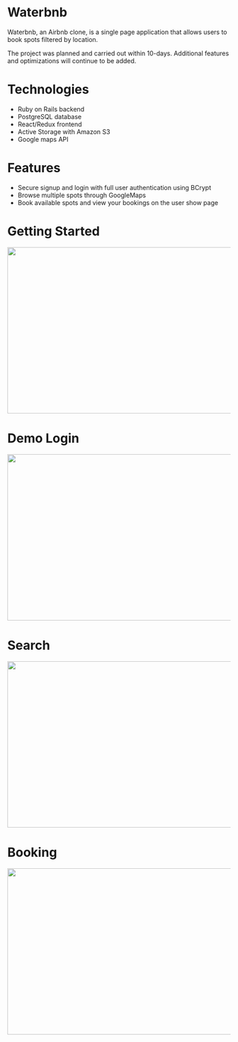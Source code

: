 # Waterbnb

Waterbnb, an Airbnb clone, is a single page application that allows users to book spots filtered by location. 

The project was planned and carried out within 10-days. Additional features and optimizations will continue to be added.


# Technologies
 * Ruby on Rails backend
 * PostgreSQL database
 * React/Redux frontend
 * Active Storage with Amazon S3
 * Google maps API
 
# Features
 * Secure signup and login with full user authentication using BCrypt
 * Browse multiple spots through GoogleMaps
 * Book available spots and view your bookings on the user show page
 
 # Getting Started
 
  <p align="center">
   <img width="900" height="375" src="https://github.com/welduselam/waterbnb/blob/master/app/assets/images/splash.png">
 </p>
 
 # Demo Login
 
 <p align="center">
   <img width="600" height="375"src="https://github.com/welduselam/waterbnb/blob/master/app/assets/images/demo%20login.png">
 </p>
 
 
 # Search 
 
  <p align="center">
   <img width="600" height="375" src="https://github.com/welduselam/waterbnb/blob/master/app/assets/images/search.gif">
 </p>
 
 # Booking
 
 <p align="center">
   <img width="600" height="375" src="https://github.com/welduselam/waterbnb/blob/master/app/assets/images/Booking.gif">
 </p>
 
 




